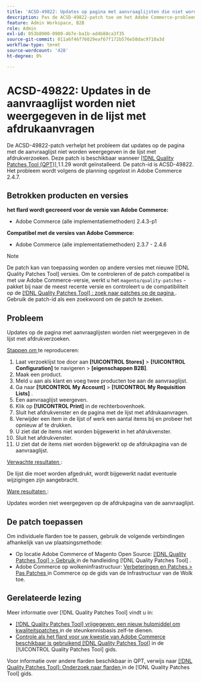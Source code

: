 ```yaml
---
title: 'ACSD-49822: Updates op pagina met aanvraaglijsten die niet worden weergegeven in de lijst met afdrukverzoeken'
description: Pas de ACSD-49822-patch toe om het Adobe Commerce-probleem op te lossen, waarbij updates op de pagina met de aanvraaglijst niet worden weergegeven in de lijst met afdrukverzoeken.
feature: Admin Workspace, B2B
role: Admin
exl-id: 053b8900-0900-4b7e-ba1b-ad4b88ca3f35
source-git-commit: 011a6f46f76029eaf67f172b576e58dac9710a3d
workflow-type: tm+mt
source-wordcount: '428'
ht-degree: 0%

---
```


# ACSD-49822: Updates in de aanvraaglijst worden niet weergegeven in de lijst met afdrukaanvragen

De ACSD-49822-patch verhelpt het probleem dat updates op de pagina met de aanvraaglijst niet worden weergegeven in de lijst met afdrukverzoeken. Deze patch is beschikbaar wanneer [[!DNL Quality Patches Tool (QPT)] ](https://experienceleague.adobe.com/en/docs/commerce-operations/tools/quality-patches-tool/quality-patches-tool-to-self-serve-quality-patches) 1.1.29 wordt geïnstalleerd. De patch-id is ACSD-49822. Het probleem wordt volgens de planning opgelost in Adobe Commerce 2.4.7.

## Betrokken producten en versies

**het flard wordt gecreeerd voor de versie van Adobe Commerce:**

* Adobe Commerce (alle implementatiemethoden) 2.4.3-p1

**Compatibel met de versies van Adobe Commerce:**

* Adobe Commerce (alle implementatiemethoden) 2.3.7 - 2.4.6

>[!NOTE]
>
>De patch kan van toepassing worden op andere versies met nieuwe [!DNL Quality Patches Tool] versies. Om te controleren of de patch compatibel is met uw Adobe Commerce-versie, werkt u het `magento/quality-patches` -pakket bij naar de meest recente versie en controleert u de compatibiliteit op de [[!DNL Quality Patches Tool] : zoek naar patches op de pagina ](https://experienceleague.adobe.com/tools/commerce-quality-patches/index.html) . Gebruik de patch-id als een zoekwoord om de patch te zoeken.

## Probleem

Updates op de pagina met aanvraaglijsten worden niet weergegeven in de lijst met afdrukverzoeken.

<u> Stappen om </u> te reproduceren:

1. Laat verzoeklijst toe door aan **[!UICONTROL Stores]** > **[!UICONTROL Configuration]** te navigeren > **[eigenschappen B2B]**.
1. Maak een product.
1. Meld u aan als klant en voeg twee producten toe aan de aanvraaglijst.
1. Ga naar **[!UICONTROL My Account]** > **[!UICONTROL My Requisition Lists]** .
1. Een aanvraaglijst weergeven.
1. Klik op **[!UICONTROL Print]** in de rechterbovenhoek.
1. Sluit het afdrukvenster en de pagina met de lijst met afdrukaanvragen.
1. Verwijder een item in de lijst of werk een aantal items bij en probeer het opnieuw af te drukken.
1. U ziet dat de items niet worden bijgewerkt in het afdrukvenster.
1. Sluit het afdrukvenster.
1. U ziet dat de items niet worden bijgewerkt op de afdrukpagina van de aanvraaglijst.

<u> Verwachte resultaten </u>:

De lijst die moet worden afgedrukt, wordt bijgewerkt nadat eventuele wijzigingen zijn aangebracht.

<u> Ware resultaten </u>:

Updates worden niet weergegeven op de afdrukpagina van de aanvraaglijst.

## De patch toepassen

Om individuele flarden toe te passen, gebruik de volgende verbindingen afhankelijk van uw plaatsingsmethode:

* Op locatie Adobe Commerce of Magento Open Source: [[!DNL Quality Patches Tool] > Gebruik ](/help/tools/quality-patches-tool/usage.md) in de handleiding [!DNL Quality Patches Tool] .
* Adobe Commerce op wolkeninfrastructuur: [ Verbeteringen en Patches > Pas Patches ](https://experienceleague.adobe.com/docs/commerce-cloud-service/user-guide/develop/upgrade/apply-patches.html) in Commerce op de gids van de Infrastructuur van de Wolk toe.

## Gerelateerde lezing

Meer informatie over [!DNL Quality Patches Tool] vindt u in:

* [[!DNL Quality Patches Tool]  vrijgegeven: een nieuw hulpmiddel om kwaliteitspatches ](https://experienceleague.adobe.com/en/docs/commerce-operations/tools/quality-patches-tool/quality-patches-tool-to-self-serve-quality-patches) in de steunkennisbasis zelf-te dienen.
* [ Controle als het flard voor uw kwestie van Adobe Commerce beschikbaar is gebruikend  [!DNL Quality Patches Tool]](/help/tools/quality-patches-tool/patches-available-in-qpt/check-patch-for-magento-issue-with-magento-quality-patches.md) in de [!UICONTROL Quality Patches Tool] gids.


Voor informatie over andere flarden beschikbaar in QPT, verwijs naar [[!DNL Quality Patches Tool]: Onderzoek naar flarden ](https://experienceleague.adobe.com/tools/commerce-quality-patches/index.html) in de [!DNL Quality Patches Tool] gids.
